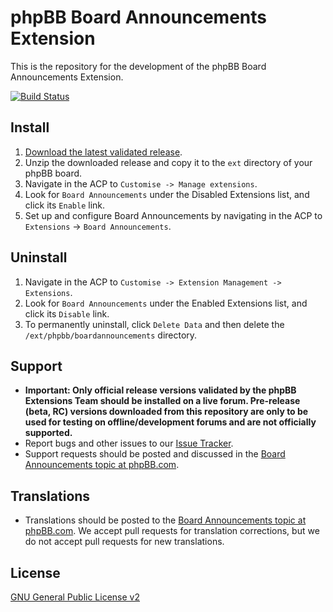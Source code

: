 # phpBB Board Announcements Extension

This is the repository for the development of the phpBB Board Announcements Extension.

[![Build Status](https://travis-ci.org/phpbb-extensions/boardannouncements.png)](https://travis-ci.org/phpbb-extensions/boardannouncements)

## Install

1. [Download the latest validated release](https://www.phpbb.com/customise/db/extension/boardannouncements/).
2. Unzip the downloaded release and copy it to the `ext` directory of your phpBB board.
3. Navigate in the ACP to `Customise -> Manage extensions`.
4. Look for `Board Announcements` under the Disabled Extensions list, and click its `Enable` link.
5. Set up and configure Board Announcements by navigating in the ACP to `Extensions` -> `Board Announcements`.

## Uninstall

1. Navigate in the ACP to `Customise -> Extension Management -> Extensions`.
2. Look for `Board Announcements` under the Enabled Extensions list, and click its `Disable` link.
3. To permanently uninstall, click `Delete Data` and then delete the `/ext/phpbb/boardannouncements` directory.

## Support

* **Important: Only official release versions validated by the phpBB Extensions Team should be installed on a live forum. Pre-release (beta, RC) versions downloaded from this repository are only to be used for testing on offline/development forums and are not officially supported.**
* Report bugs and other issues to our [Issue Tracker](https://github.com/phpbb-extensions/boardannouncements/issues).
* Support requests should be posted and discussed in the [Board Announcements topic at phpBB.com](https://www.phpbb.com/customise/db/extension/boardannouncements/support).

## Translations

* Translations should be posted to the [Board Announcements topic at phpBB.com](https://www.phpbb.com/customise/db/extension/boardannouncements/support/topic/130751). We accept pull requests for translation corrections, but we do not accept pull requests for new translations.

## License
[GNU General Public License v2](http://opensource.org/licenses/GPL-2.0)
